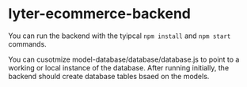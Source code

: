 # lyter-ecommerce-backend 

You can run the backend with the tyipcal `npm install` and `npm start` commands.  

You can  cusotmize model-database/database/database.js to point to a working or local instance of the database.
After running initially, the backend should create database tables bsaed on the models.  

